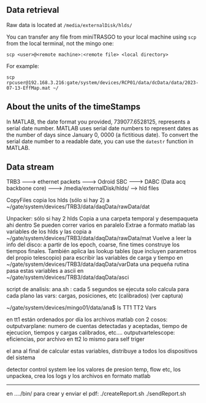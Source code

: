 ## Data retrieval

Raw data is located at `/media/externalDisk/hlds/`

You can transfer any file from miniTRASGO to your local machine using `scp` from the local terminal, not the mingo one:

    scp <user>@<remote machine>:<remote file> <local directory>
  
  For example:

    scp rpcuser@192.168.3.216:gate/system/devices/RCP01/data/dcData/data/2023-07-13-EffMap.mat ~/


## About the units of the timeStamps
In MATLAB, the date format you provided, 739077.6528125, represents a serial date number. MATLAB uses serial date numbers to represent dates as the number of days since January 0, 0000 (a fictitious date). To convert the serial date number to a readable date, you can use the `datestr` function in MATLAB.


## Data stream


TRB3 ---> ethernet packets ---> Odroid SBC ---> DABC (Data acq backbone core) ---> /media/externalDisk/hlds/ --> hld files

CopyFiles copia los hlds (sólo si hay 2) a
~/gate/system/devices/TRB3/data/daqData/rawData/dat

Unpacker: sólo si hay 2 hlds
Copia a una carpeta temporal y desempaqueta ahi dentro
Se pueden correr varios en paralelo
Extrae a formato matlab las variables de los hlds y las copia a 
~/gate/system/devices/TRB3/data/daqData/rawData/mat
Vuelve a leer la info del disco: a partir de los epoch, coarse, fine times construye los tiempos finales.
También aplica las lookup tables (que incluyen parametros del propio telescopio) para escribir las variables de carga y tiempo en 
~/gate/system/devices/TRB3/data/daqData/varData
una pequeña rutina pasa estas variables a ascii en
~/gate/system/devices/TRB3/data/daqData/asci

script de analisis: ana.sh : cada 5 segundos se ejecuta solo
calcula para cada plano las vars: cargas, posiciones, etc (calibrados) (ver captura)

~/gate/system/devices/mingo01/data/ana$ ls
TT1  TT2  Vars

en tt1 están ordenados por día los archivos matlab con 2 cosos:
  outputvarplane: numero de cuentas detectadas y aceptadas, tiempo de ejecucion, tiempos y cargas calibrados, etc....
  outputvartelescope: eficiencias, por archivo
en tt2 lo mismo para self triger

el ana al final de calcular estas variables, distribuye a todos los dispositivos del sistema

detector control system
lee los valores de presion temp, flow etc, los unpackea, crea los logs y los archivos en formato matlab


--------------------

en ..../bin/ para crear y enviar el pdf:
./createReport.sh
./sendReport.sh
